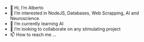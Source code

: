 - 👋 Hi, I’m Alberto
- 👀 I’m interested in NodeJS, Databases, Web Scrapping, AI and Neuroscience.
- 🌱 I’m currently learning AI
- 💞️ I’m looking to collaborate on any stimulating project
- 📫 How to reach me ...

<!---
JAlbertoGonzalez/JAlbertoGonzalez is a ✨ special ✨ repository because its `README.md` (this file) appears on your GitHub profile.
You can click the Preview link to take a look at your changes.
--->
